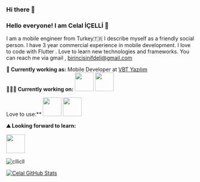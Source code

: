 ### Hi there 👋
 
### Hello everyone! I am Celal İÇELLİ 👋

I am a mobile engineer from Turkey🇹🇷 I describe myself as a friendly social person. I have 3 year commercial experience in mobile development. I love to code with Flutter . Love to learn new technologies and frameworks. You can reach me via gmail , birincisinifdeli@gmail.com

 
**💼 Currently working as:** Mobile Developer at <a href="https://www.vbt.com.tr/" target="_blank">VBT Yazılım</a>
<br>
**👨🏻‍💻 Currently working on:**
<code><a href="https://docs.flutter.dev/" target="_blank"><img height="50" src="https://www.vectorlogo.zone/logos/flutterio/flutterio-icon.svg"></a></code>
<code><a href="https://firebase.google.com/" target="_blank"><img height="50" src="https://www.vectorlogo.zone/logos/firebase/firebase-ar21.svg"></a></code>


Love to use:**
<code><a href="https://docs.flutter.dev/" target="_blank"><img height="50" src="https://www.vectorlogo.zone/logos/flutterio/flutterio-icon.svg"></a></code>
<code><a href="https://developer.apple.com/swift/resources/" target="_blank"><img height="50" src="https://upload.wikimedia.org/wikipedia/commons/thumb/9/9d/Swift_logo.svg/800px-Swift_logo.svg.png"></a></code>
<br>

**⛰ Looking forward to learn:**
 
<code><a href="https://kotlinlang.org/" target="_blank"><img height="50" src="https://reeder.com.tr/media/magefan_blog/what_is_kotlin_banner_image.png"></a></code>

<p><img align="center" src="https://github-readme-streak-stats.herokuapp.com/?user=cllicll&theme=dark" alt="cllicll" /></p>
 
<a href="https://github.com/cllicll/cllicll">
<img align="center" src="https://github-readme-stats.vercel.app/apiusername=cllicll&show_icons=true&line_height=27&count_private=true&title_color=5a54ab&text_color=FF204E&icon_color=FF204E&bg_color=fff" alt="Celal GitHub Stats" />
</a>
